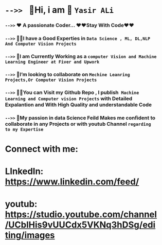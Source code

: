   # `-->> `    🔭Hi,  i am  👋     `Yasir ALi ` 

 ### `-->>`   ❤️ A passionate Coder... ❤️❤️Stay With Code❤️❤️




 ### `-->>`  👨‍🔬I have a Good Experties  in `Data Science , ML, DL,NLP And Computer Vision Projects `




 ### `-->>`  👀I am Currently Working as a `computer Vision and Machine Learning Engineer at Fiver and Upwork`



 ### `-->>`   👯I’m looking to collaborate on `Mechine Leanring Projects,Or Computer Vision Projects`




 ### `-->>`   👨‍💻You can Visit my Github Repo , I publish` Machine Learning and Computer vision Projects` with Detailed Expalantion and With High Quality and understandable Code





### `-->>`  💞️My passion in data Science Feild Makes me confident to collaborate in any Projects or with youtub Channel  ` regarding to my Expertise `

# Connect with me:
# LInkedIn:  https://www.linkedin.com/feed/
# youtub: https://studio.youtube.com/channel/UCblHis9vUUCdx5VKNq3hDSg/editing/images




